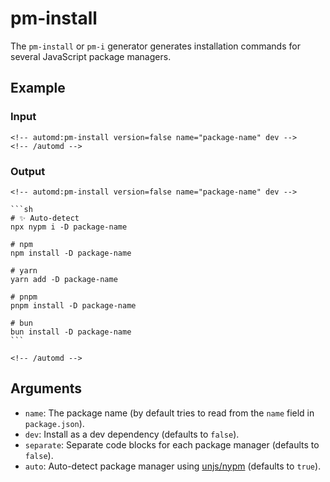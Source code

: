 # pm-install

The `pm-install` or `pm-i` generator generates installation commands for several JavaScript package managers.

<!-- automd:example generator=pm-install no-version name=package-name dev -->

## Example

### Input

    <!-- automd:pm-install version=false name="package-name" dev -->
    <!-- /automd -->

### Output

    <!-- automd:pm-install version=false name="package-name" dev -->
    
    ```sh
    # ✨ Auto-detect
    npx nypm i -D package-name
    
    # npm
    npm install -D package-name
    
    # yarn
    yarn add -D package-name
    
    # pnpm
    pnpm install -D package-name
    
    # bun
    bun install -D package-name
    ```
    
    <!-- /automd -->

<!-- /automd -->

## Arguments

- `name`: The package name (by default tries to read from the `name` field in `package.json`).
- `dev`: Install as a dev dependency (defaults to `false`).
- `separate`: Separate code blocks for each package manager (defaults to `false`).
- `auto`: Auto-detect package manager using [unjs/nypm](https://github.com/unjs/nypm#-nypm) (defaults to `true`).
